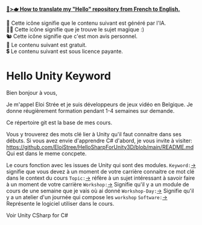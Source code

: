 __[🥐>🫖 How to translate my "Hello" repository from French to English.](https://github.com/EloiStree/HelloUnityKeywordForJunior)__

🤖 Cette icône signifie que le contenu suivant est généré par l'IA.  
🧙‍♂️ Cette icône signifie que je trouve le sujet magique :)  
🐿️ Cette icône signifie que c'est mon avis personnel.  
🌱 Le contenu suivant est gratuit.  
💲 Le contenu suivant est sous licence payante.

# Hello Unity Keyword


Bien bonjour à vous, 

Je m'appel Eloi Strée et je suis développeurs de jeux vidéo en Belgique.
Je donne réugièrement formation pendant 1-4 semaines sur demande.

Ce répertoire git est la base de mes cours.

Vous y trouverez des mots clé lier à Unity qu'il faut connaitre dans ses débuts.
Si vous avez envie d'apprendre C# d'abord, je vous invite à visiter: 
https://github.com/EloiStree/HelloSharpForUnity3D/blob/main/README.md
Qui est dans le meme concpete.


Le cours fonction avec les issues de Unity qui sont des modules.
`Keyword:`[->](https://github.com/EloiStree/HelloUnityKeywordForJunior/issues?q=keyword) signifie que vous devez à un moment de votre carrière connaitre ce mot clé dans le context du cours
`Topic:`[->](https://github.com/EloiStree/HelloUnityKeywordForJunior/issues?q=topic) réfère à un sujet intéressant à savoir faire à un moment de votre carrière
`Workshop:`[->](https://github.com/EloiStree/HelloUnityKeywordForJunior/issues?q=workshop) Signifie qu'il y a un module de cours de une semaine que je vais où ai donné
`Workshop-Day:`[->](https://github.com/EloiStree/HelloUnityKeywordForJunior/issues?q=workshop-day) Signifie qu'il y a un atelier d'un journée qui compose les `workshop`
`Software:`[->](https://github.com/EloiStree/HelloUnityKeywordForJunior/issues?q=software) Représente le logiciel utiliser dans le cours.



Voir Unity CSharp for C#
